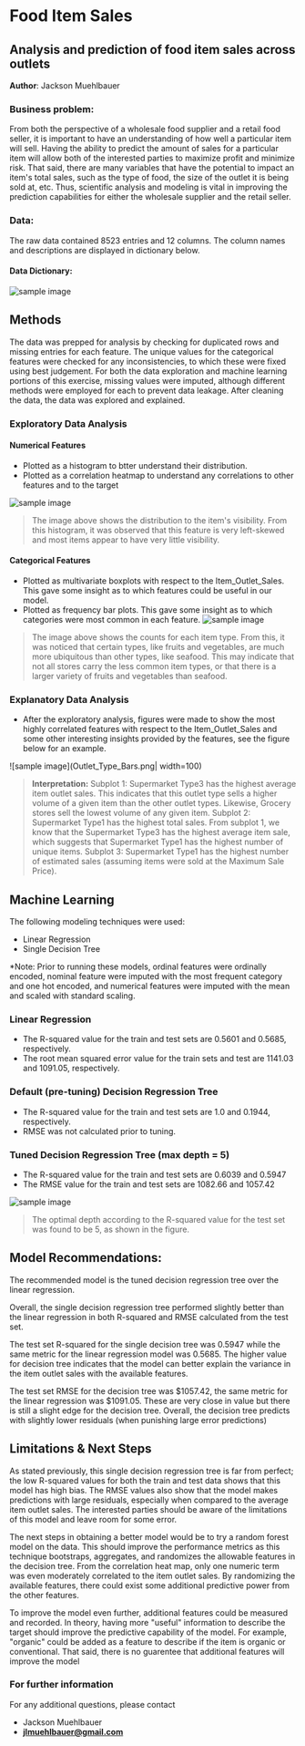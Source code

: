 # Food Item Sales
## Analysis and prediction of food item sales across outlets

**Author**: Jackson Muehlbauer

### Business problem:

From both the perspective of a wholesale food supplier and a retail food seller, it is important to have an understanding of how well a particular item will sell. Having the ability to predict the amount of sales for a particular item will allow both of the interested parties to maximize profit and minimize risk. That said, there are many variables that have the potential to impact an item's total sales, such as the type of food, the size of the outlet it is being sold at, etc. Thus, scientific analysis and modeling is vital in improving the prediction capabilities for either the wholesale supplier and the retail seller. 


### Data:
The raw data contained 8523 entries and 12 columns. The column names and descriptions are displayed in dictionary below.
#### Data Dictionary:
![sample image](outlet_sales_dict.png)


## Methods
The data was prepped for analysis by checking for duplicated rows and missing entries for each feature. The unique values for the categorical features were checked for any inconsistencies, to which these were fixed using best judgement. For both the data exploration and machine learning portions of this exercise, missing values were imputed, although different methods were employed for each to prevent data leakage. After cleaning the data, the data was  explored and explained. 

### Exploratory Data Analysis
#### Numerical Features
- Plotted as a histogram to btter understand their distribution. 
- Plotted as a correlation heatmap to understand any correlations to other features and to the target

![sample image](Item_Visibility_histogram.png)
> The image above shows the distribution to the item's visibility. From this histogram, it was observed that this feature is very left-skewed and most items appear to have very little visibility. 

#### Categorical Features
- Plotted as multivariate boxplots with respect to the Item_Outlet_Sales. This gave some insight as to which features could be useful in our model. 
- Plotted as frequency bar plots. This gave some insight as to which categories were most common in each feature.
![sample image](Item_Type_Bar.png)
> The image above shows the counts for each item type. From this, it was noticed that certain types, like fruits and vegetables, are much more ubiquitous  than other types, like seafood. This may indicate that not all stores carry the less common item types, or that there is a larger variety of fruits and vegetables than seafood.

### Explanatory Data Analysis
- After the exploratory analysis, figures were made to show the most highly correlated features with respect to the Item_Outlet_Sales and some other interesting insights provided by the features, see the figure below for an example. 

![sample image](Outlet_Type_Bars.png| width=100)
> **Interpretation:**
Subplot 1: Supermarket Type3 has the highest average item outlet sales. This indicates that this outlet type sells a higher volume of a given item than the other outlet types. Likewise, Grocery stores sell the lowest volume of any given item.
Subplot 2: Supermarket Type1 has the highest total sales. From subplot 1, we know that the Supermarket Type3 has the highest average item sale, which suggests that Supermarket Type1 has the highest number of unique items.
Subplot 3: Supermarket Type1 has the highest number of estimated sales (assuming items were sold at the Maximum Sale Price).

## Machine Learning
The following modeling techniques were used:
- Linear Regression
- Single Decision Tree

*Note: Prior to running these models, ordinal features were ordinally encoded, nominal feature were imputed with the most frequent category and one hot encoded, and numerical features were imputed with the mean and scaled with standard scaling. 

### Linear Regression
- The R-squared value for the train and test sets are 0.5601 and 0.5685, respectively.
- The root mean squared error value for the train sets and test are 1141.03 and 1091.05, respectively.

### Default (pre-tuning) Decision Regression Tree
- The R-squared value for the train and test sets are 1.0 and 0.1944, respectively.
- RMSE was not calculated prior to tuning.

### Tuned Decision Regression Tree (max depth = 5)
- The R-squared value for the train and test sets are 0.6039 and 0.5947
- The RMSE value for the train and test sets are 1082.66 and 1057.42

![sample image](r-squared_modelDepth.png)
> The optimal depth according to the R-squared value for the test set was found to be 5, as shown in the figure. 


## Model Recommendations:

The recommended model is the tuned decision regression tree over the linear regression.

Overall, the single decision regression tree performed slightly better than the linear regression in both R-squared and RMSE calculated from the test set.

The test set R-squared for the single decision tree was 0.5947 while the same metric for the linear regression model was 0.5685. The higher value for decision tree indicates that the model can better explain the variance in the item outlet sales with the available features.

The test set RMSE for the decision tree was $1057.42, the same metric for the linear regression was $1091.05. These are very close in value but there is still a slight edge for the decision tree. Overall, the decision tree predicts with slightly lower residuals (when punishing large error predictions)


## Limitations & Next Steps

As stated previously, this single decision regression tree is far from perfect; the low R-squared values for both the train and test data shows that this model has high bias. The RMSE values also show that the model makes predictions with large residuals, especially when compared to the average item outlet sales. The interested parties should be aware of the limitations of this model and leave room for some error. 

The next steps in obtaining a better model would be to try a random forest model on the data. This should improve the performance metrics as this technique bootstraps, aggregates, and randomizes the allowable features in the decision tree. From the correlation heat map, only one numeric term was even moderately correlated to the item outlet sales. By randomizing the available features, there could exist some additional predictive power from the other features.

To improve the model even further, additional features could be measured and recorded. In theory, having more "useful" information to describe the target should improve the predictive capability of the model. For example, "organic" could be added as a feature to describe if the item is organic or conventional. That said, there is no guarentee that additional features will improve the model

### For further information


For any additional questions, please contact 
- Jackson Muehlbauer
- **jlmuehlbauer@gmail.com**
